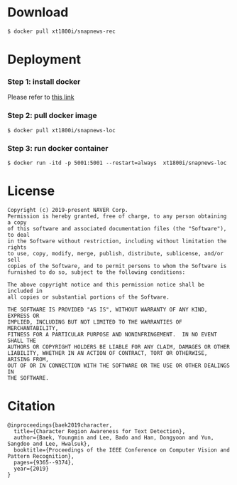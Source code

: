 # Download

````
$ docker pull xt1800i/snapnews-rec
````

# Deployment

### Step 1: install docker
Please refer to  [this link](https://www.linode.com/docs/applications/containers/install-docker-ce-ubuntu-1804/)

### Step 2: pull docker image
````
$ docker pull xt1800i/snapnews-loc
````

### Step 3: run docker container

````
$ docker run -itd -p 5001:5001 --restart=always  xt1800i/snapnews-loc
````





# License
````
Copyright (c) 2019-present NAVER Corp.
Permission is hereby granted, free of charge, to any person obtaining a copy
of this software and associated documentation files (the "Software"), to deal
in the Software without restriction, including without limitation the rights
to use, copy, modify, merge, publish, distribute, sublicense, and/or sell
copies of the Software, and to permit persons to whom the Software is
furnished to do so, subject to the following conditions:

The above copyright notice and this permission notice shall be included in
all copies or substantial portions of the Software.

THE SOFTWARE IS PROVIDED "AS IS", WITHOUT WARRANTY OF ANY KIND, EXPRESS OR
IMPLIED, INCLUDING BUT NOT LIMITED TO THE WARRANTIES OF MERCHANTABILITY,
FITNESS FOR A PARTICULAR PURPOSE AND NONINFRINGEMENT.  IN NO EVENT SHALL THE
AUTHORS OR COPYRIGHT HOLDERS BE LIABLE FOR ANY CLAIM, DAMAGES OR OTHER
LIABILITY, WHETHER IN AN ACTION OF CONTRACT, TORT OR OTHERWISE, ARISING FROM,
OUT OF OR IN CONNECTION WITH THE SOFTWARE OR THE USE OR OTHER DEALINGS IN
THE SOFTWARE.
````

# Citation
````
@inproceedings{baek2019character,
  title={Character Region Awareness for Text Detection},
  author={Baek, Youngmin and Lee, Bado and Han, Dongyoon and Yun, Sangdoo and Lee, Hwalsuk},
  booktitle={Proceedings of the IEEE Conference on Computer Vision and Pattern Recognition},
  pages={9365--9374},
  year={2019}
}
````
